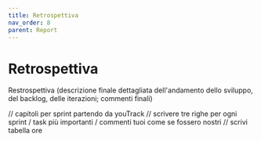 ```yaml
---
title: Retrospettiva
nav_order: 8
parent: Report
---
```

# Retrospettiva
Restrospettiva (descrizione finale dettagliata dell'andamento dello sviluppo, del backlog, delle iterazioni; commenti finali)

// capitoli per sprint partendo da youTrack
// scrivere tre righe per ogni sprint / task più importanti / commenti tuoi come se fossero nostri
// scrivi tabella ore
